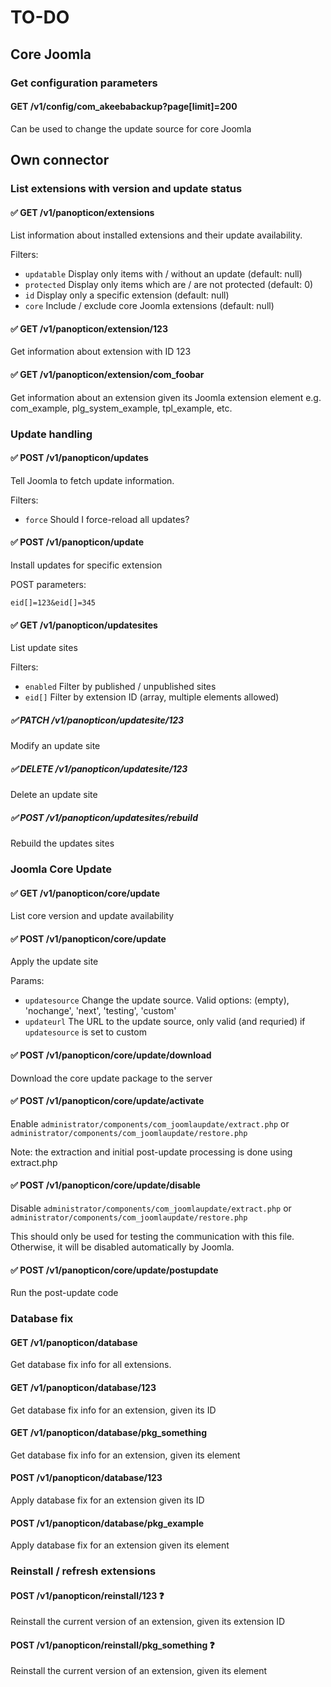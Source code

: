 # TO-DO

## Core Joomla

### Get configuration parameters

#### GET /v1/config/com_akeebabackup?page[limit]=200

Can be used to change the update source for core Joomla

## Own connector

### List extensions with version and update status

#### ✅ GET /v1/panopticon/extensions
    
List information about installed extensions and their update availability.

Filters:

* `updatable` Display only items with / without an update (default: null)
* `protected` Display only items which are / are not protected (default: 0)
* `id` Display only a specific extension (default: null)
* `core` Include / exclude core Joomla extensions (default: null)

#### ✅ GET /v1/panopticon/extension/123

Get information about extension with ID 123

#### ✅ GET /v1/panopticon/extension/com_foobar

Get information about an extension given its Joomla extension element e.g. com_example, plg_system_example, tpl_example, etc.

### Update handling

#### ✅ POST /v1/panopticon/updates

Tell Joomla to fetch update information.

Filters:

* `force` Should I force-reload all updates?

#### ✅ POST /v1/panopticon/update

Install updates for specific extension

POST parameters:

```eid[]=123&eid[]=345```

#### ✅ GET /v1/panopticon/updatesites

List update sites

Filters:
* `enabled` Filter by published / unpublished sites
* `eid[]` Filter by extension ID (array, multiple elements allowed)

##### ✅ PATCH /v1/panopticon/updatesite/123

Modify an update site

##### ✅ DELETE /v1/panopticon/updatesite/123

Delete an update site

##### ✅ POST /v1/panopticon/updatesites/rebuild

Rebuild the updates sites

### Joomla Core Update

#### ✅ GET /v1/panopticon/core/update

List core version and update availability

#### ✅ POST /v1/panopticon/core/update

Apply the update site

Params:
* `updatesource` Change the update source. Valid options: (empty), 'nochange', 'next', 'testing', 'custom'
* `updateurl` The URL to the update source, only valid (and requried) if `updatesource` is set to custom

#### ✅ POST /v1/panopticon/core/update/download

Download the core update package to the server

#### ✅ POST /v1/panopticon/core/update/activate

Enable `administrator/components/com_joomlaupdate/extract.php` or `administrator/components/com_joomlaupdate/restore.php`

Note: the extraction and initial post-update processing is done using extract.php

#### ✅ POST /v1/panopticon/core/update/disable

Disable `administrator/components/com_joomlaupdate/extract.php` or `administrator/components/com_joomlaupdate/restore.php`

This should only be used for testing the communication with this file. Otherwise, it will be disabled automatically by Joomla.

#### ✅ POST /v1/panopticon/core/update/postupdate

Run the post-update code

### Database fix

#### GET /v1/panopticon/database

Get database fix info for all extensions.

#### GET /v1/panopticon/database/123

Get database fix info for an extension, given its ID

#### GET /v1/panopticon/database/pkg_something

Get database fix info for an extension, given its element

#### POST /v1/panopticon/database/123 

Apply database fix for an extension given its ID

#### POST /v1/panopticon/database/pkg_example

Apply database fix for an extension given its element

### Reinstall / refresh extensions

#### POST /v1/panopticon/reinstall/123 ❓

Reinstall the current version of an extension, given its extension ID

#### POST /v1/panopticon/reinstall/pkg_something ❓

Reinstall the current version of an extension, given its element
